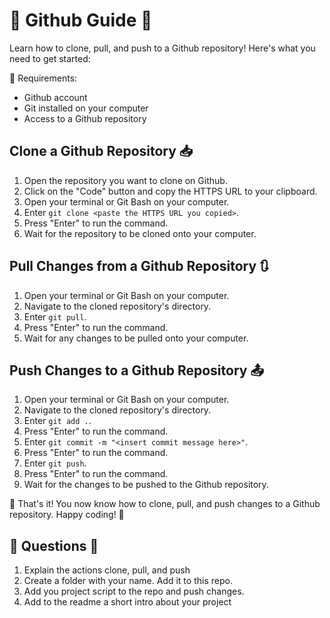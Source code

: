 # 🚀 Github Guide 🤖

Learn how to clone, pull, and push to a Github repository! Here's what you need to get started: 

🔧 Requirements: 
- Github account
- Git installed on your computer
- Access to a Github repository

## Clone a Github Repository 📥

1. Open the repository you want to clone on Github.
2. Click on the "Code" button and copy the HTTPS URL to your clipboard.
3. Open your terminal or Git Bash on your computer.
4. Enter `git clone <paste the HTTPS URL you copied>`.
5. Press "Enter" to run the command.
6. Wait for the repository to be cloned onto your computer.

## Pull Changes from a Github Repository 🔃

1. Open your terminal or Git Bash on your computer.
2. Navigate to the cloned repository's directory.
3. Enter `git pull`.
4. Press "Enter" to run the command.
5. Wait for any changes to be pulled onto your computer.

## Push Changes to a Github Repository 📤

1. Open your terminal or Git Bash on your computer.
2. Navigate to the cloned repository's directory.
3. Enter `git add .`.
4. Press "Enter" to run the command.
5. Enter `git commit -m "<insert commit message here>"`.
6. Press "Enter" to run the command.
7. Enter `git push`.
8. Press "Enter" to run the command.
9. Wait for the changes to be pushed to the Github repository.

🎉 That's it! You now know how to clone, pull, and push changes to a Github repository. Happy coding! 🎉

## 🤖 Questions 🤖

1. Explain the actions clone, pull, and push
2. Create a folder with your name. Add it to this repo.
3. Add you project script to the repo and push changes.
4. Add to the readme a short intro about your project

